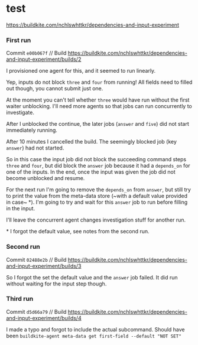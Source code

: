 # test

https://buildkite.com/nchlswhttkr/dependencies-and-input-experiment

### First run

Commit `e00b067f` // Build https://buildkite.com/nchlswhttkr/dependencies-and-input-experiment/builds/2

I provisioned one agent for this, and it seemed to run linearly.

Yep, inputs do not block `three` and `four` from running! All fields need to filled out though, you cannot submit just one.

At the moment you can't tell whether `three` would have run without the first waiter unblocking. I'll need more agents so that jobs can run concurrently to investigate.

After I unblocked the continue, the later jobs (`answer` and `five`) did not start immediately running.

After 10 minutes I cancelled the build. The seemingly blocked job (key `answer`) had not started.

So in this case the input job did not block the succeeding command steps `three` and `four`, but did block the `answer` job because it had a `depends_on` for one of the inputs. In the end, once the input was given the job did not become unblocked and resume.

For the next run I'm going to remove the `depends_on` from `answer`, but still try to print the value from the meta-data store (~with a default value provided in case~ *). I'm going to try and wait for this `answer` job to run before filling in the input.

I'll leave the concurrent agent changes investigation stuff for another run.

\* I forgot the default value, see notes from the second run.

### Second run

Commit `02488e2b` // Build https://buildkite.com/nchlswhttkr/dependencies-and-input-experiment/builds/3

So I forgot the set the default value and the `answer` job failed. It did run without waiting for the input step though.

### Third run

Commit `d5d66a79` // Build https://buildkite.com/nchlswhttkr/dependencies-and-input-experiment/builds/4

I made a typo and forgot to include the actual subcommand. Should have been `buildkite-agent meta-data get first-field --default "NOT SET"`

